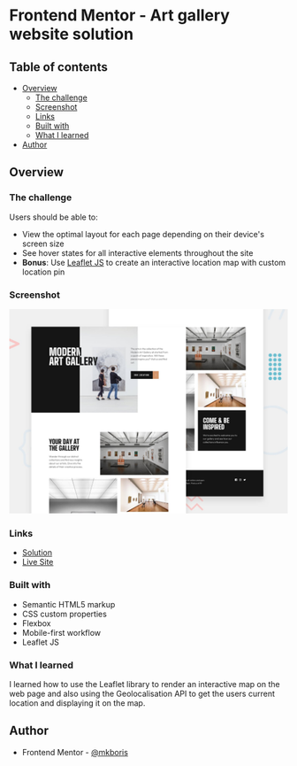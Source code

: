 # Frontend Mentor - Art gallery website solution

## Table of contents

- [Overview](#overview)
  - [The challenge](#the-challenge)
  - [Screenshot](#screenshot)
  - [Links](#links)
  - [Built with](#built-with)
  - [What I learned](#what-i-learned)
- [Author](#author)

## Overview

### The challenge

Users should be able to:

- View the optimal layout for each page depending on their device's screen size
- See hover states for all interactive elements throughout the site
- **Bonus**: Use [Leaflet JS](https://leafletjs.com/) to create an interactive location map with custom location pin

### Screenshot

![](./design/preview.jpg)

### Links

- [Solution](https://github.com/mkboris/Art-gallery-website)
- [Live Site](https://art-gallery-website-three.vercel.app/)

### Built with

- Semantic HTML5 markup
- CSS custom properties
- Flexbox
- Mobile-first workflow
- Leaflet JS

### What I learned

I learned how to use the Leaflet library to render an interactive map on the web page and also using the Geolocalisation API to get the users current location and displaying it on the map.

## Author

- Frontend Mentor - [@mkboris](https://www.frontendmentor.io/profile/mkboris)
